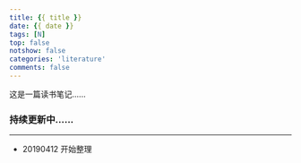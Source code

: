 ```yaml
---
title: {{ title }}
date: {{ date }}
tags: [N]
top: false
notshow: false
categories: 'literature'
comments: false
---
```


这是一篇读书笔记......

<!-- more -->

### 持续更新中......



---

- 20190412 开始整理

